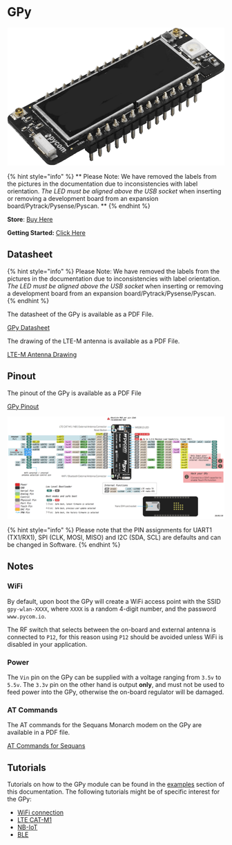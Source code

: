 # GPy

![](../../.gitbook/assets/assets-lil0igdl11z7jos_jpx-lkn7scqkkkb6tqb3uyo-lkn87yf-xz772800vwc-gpy-1.png) 

{% hint style="info" %}
 ** Please Note: We have removed the labels from the pictures in the documentation due to inconsistencies with label orientation.  *The LED must be aligned above the USB socket* when inserting or removing a development board from an expansion board/Pytrack/Pysense/Pyscan. **
{% endhint %}

**Store**: [Buy Here](https://pycom.io/product/gpy)

**Getting Started:** [Click Here](../../gettingstarted/connection/gpy.md)

## Datasheet

{% hint style="info" %}
Please Note: We have removed the labels from the pictures in the documentation due to inconsistencies with label orientation.  *The LED must be aligned above the USB socket* when inserting or removing a development board from an expansion board/Pytrack/Pysense/Pyscan.
{% endhint %}


The datasheet of the GPy is available as a PDF File.

[GPy Datasheet](../../.gitbook/assets/gpy-specsheet.pdf)

The drawing of the LTE-M antenna is available as a PDF File.

[LTE-M Antenna Drawing](../../.gitbook/assets/lte-m-antenna-drawing.pdf)

## Pinout

The pinout of the GPy is available as a PDF File

[GPy Pinout](../../.gitbook/assets/gpy-pinout.pdf)

![](../../.gitbook/assets/gpy-pinout.png)

{% hint style="info" %}
Please note that the PIN assignments for UART1 \(TX1/RX1\), SPI \(CLK, MOSI, MISO\) and I2C \(SDA, SCL\) are defaults and can be changed in Software.
{% endhint %}

## Notes

### WiFi

By default, upon boot the GPy will create a WiFi access point with the SSID `gpy-wlan-XXXX`, where `XXXX` is a random 4-digit number, and the password `www.pycom.io`.

The RF switch that selects between the on-board and external antenna is connected to `P12`, for this reason using `P12` should be avoided unless WiFi is disabled in your application.

### Power

The `Vin` pin on the GPy can be supplied with a voltage ranging from `3.5v` to `5.5v`. The `3.3v` pin on the other hand is output **only**, and must not be used to feed power into the GPy, otherwise the on-board regulator will be damaged.

### AT Commands

The AT commands for the Sequans Monarch modem on the GPy are available in a PDF file.

[AT Commands for Sequans](../../.gitbook/assets/Monarch-LR5110-ATCmdRefMan-rev6_noConfidential.pdf)

## Tutorials

Tutorials on how to the GPy module can be found in the [examples](../../tutorials/introduction.md) section of this documentation. The following tutorials might be of specific interest for the GPy:

* [WiFi connection](../../tutorials/all/wlan.md)
* [LTE CAT-M1](../../tutorials/lte/cat-m1.md)
* [NB-IoT](../../tutorials/lte/nb-iot.md)
* [BLE](../../tutorials/all/ble.md)

